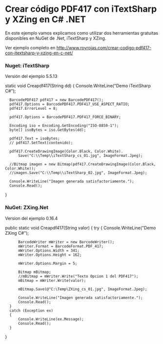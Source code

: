 # Crear código PDF417 con iTextSharp y XZing en C# .NET

En este ejemplo vamos explicamos como utilizar dos herramientas gratuitas disponibles en NuGet de .Net, iTextSharp y XZing.

Ver ejemplo completo en http://www.royrojas.com/crear-codigo-pdf417-con-itextsharp-y-xzing-en-c-net/

### Nuget: iTextSharp 
Versión del ejemplo 5.5.13

  static void Creapdf417(String dd)
  {
      Console.WriteLine("Demo iTextSharp C#");

      BarcodePDF417 pdf417 = new BarcodePDF417();
      pdf417.Options = BarcodePDF417.PDF417_USE_ASPECT_RATIO;
      pdf417.ErrorLevel = 8;

      pdf417.Options = BarcodePDF417.PDF417_FORCE_BINARY;

      Encoding iso = Encoding.GetEncoding("ISO-8859-1");
      byte[] isoBytes = iso.GetBytes(dd);

      pdf417.Text = isoBytes;
      // pdf417.SetText(contenido);

      pdf417.CreateDrawingImage(Color.Black, Color.White).
          Save("C:\\Temp\\iTextSharp_cs_01.jpg", ImageFormat.Jpeg);

      //Bitmap imagen = new Bitmap(pdf417.CreateDrawingImage(Color.Black, Color.White));
      //imagen.Save("C:\\Temp\\iTextSharp_02.jpg", ImageFormat.Jpeg);

      Console.WriteLine("Imagen generada satisfactoriamente.");
      Console.Read();
  }

### NuGet: ZXing.Net 
Version del ejemplo 0.16.4

  public static void Creapdf417(String valor)
  {
      try
      {
          Console.WriteLine("Demo ZXing C#");

          BarcodeWriter mWriter = new BarcodeWriter();
          mWriter.Format = BarcodeFormat.PDF_417;
          mWriter.Options.Width = 341;
          mWriter.Options.Height = 162;

          mWriter.Options.Margin = 5;

          Bitmap mBitmap;
          //mBitmap = mWriter.Write("Texto Opcion 1 del PDF417");
          mBitmap = mWriter.Write(valor);

          mBitmap.Save(@"C:\Temp\ZXing_cs_01.jpg", ImageFormat.Jpeg);

          Console.WriteLine("Imagen generada satisfactoriamente.");
          Console.Read();
      }
      catch (Exception ex)
      {
          Console.WriteLine(ex.Message);
          Console.Read();
      }
  }



